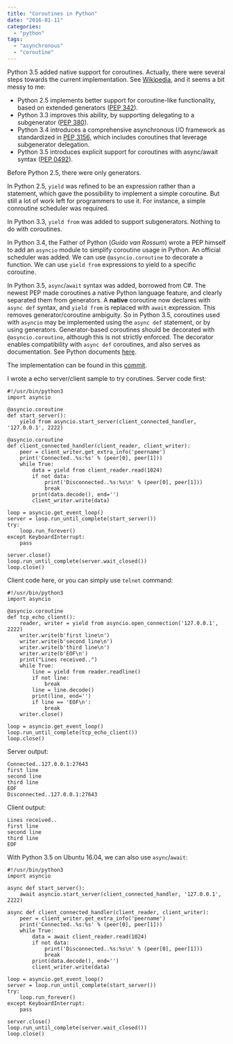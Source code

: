 ```yaml
---
title: "Coroutines in Python"
date: "2016-01-11"
categories: 
  - "python"
tags: 
  - "asynchronous"
  - "coroutine"
---
```


Python 3.5 added native support for coroutines. Actually, there were several steps towards the current implementation. See [Wikipedia](https://en.wikipedia.org/wiki/Coroutine#Implementations_for_Python), and it seems a bit messy to me:

- Python 2.5 implements better support for coroutine-like functionality, based on extended generators ([PEP 342](https://www.python.org/dev/peps/pep-0342/)).
- Python 3.3 improves this ability, by supporting delegating to a subgenerator ([PEP 380](https://www.python.org/dev/peps/pep-0380/)).
- Python 3.4 introduces a comprehensive asynchronous I/O framework as standardized in [PEP 3156](https://www.python.org/dev/peps/pep-3156/), which includes coroutines that leverage subgenerator delegation.
- Python 3.5 introduces explicit support for coroutines with async/await syntax ([PEP 0492](https://www.python.org/dev/peps/pep-0492/)).

Before Python 2.5, there were only generators.

In Python 2.5, `yield` was refined to be an expression rather than a statement, which gave the possibility to implement a simple coroutine. But still a lot of work left for programmers to use it. For instance, a simple conroutine scheduler was required.

In Python 3.3, `yield from` was added to support subgenerators. Nothing to do with coroutines.

In Python 3.4, the Father of Python (_Guido van Rossum_) wrote a PEP himself to add an `asyncio` module to simplify coroutine usage in Python. An official scheduler was added. We can use `@asyncio.coroutine` to decorate a function. We can use `yield from` expressions to yield to a specific coroutine.

In Python 3.5, `async`/`await` syntax was added, borrowed from C#. The newest PEP made coroutines a native Python language feature, and clearly separated them from generators. A **native** coroutine now declares with `async def` syntax, and `yield from` is replaced with `await` expression. This removes generator/coroutine ambiguity. So in Python 3.5, coroutines used with `asyncio` may be implemented using the `async def` statement, or by using generators. Generator-based coroutines should be decorated with `@asyncio.coroutine`, although this is not strictly enforced. The decorator enables compatibility with `async def` coroutines, and also serves as documentation. See Python documents [here](https://docs.python.org/3.5/library/asyncio-task.html).

The implementation can be found in this [commit](https://hg.python.org/cpython/rev/eeeb666a5365).

I wrote a echo server/client sample to try corutines. Server code first:

```
#!/usr/bin/python3
import asyncio

@asyncio.coroutine
def start_server():
    yield from asyncio.start_server(client_connected_handler, '127.0.0.1', 2222)

@asyncio.coroutine
def client_connected_handler(client_reader, client_writer):
    peer = client_writer.get_extra_info('peername')
    print('Connected..%s:%s' % (peer[0], peer[1]))
    while True:
        data = yield from client_reader.read(1024)
        if not data:
            print('Disconnected..%s:%s\n' % (peer[0], peer[1]))
            break
        print(data.decode(), end='')
        client_writer.write(data)

loop = asyncio.get_event_loop()
server = loop.run_until_complete(start_server())
try:
    loop.run_forever()
except KeyboardInterrupt:
    pass

server.close()
loop.run_until_complete(server.wait_closed())
loop.close()
```

Client code here, or you can simply use `telnet` command:

```
#!/usr/bin/python3
import asyncio

@asyncio.coroutine
def tcp_echo_client():
    reader, writer = yield from asyncio.open_connection('127.0.0.1', 2222)
    writer.write(b'first line\n')
    writer.write(b'second line\n')
    writer.write(b'third line\n')
    writer.write(b'EOF\n')
    print("Lines received..")
    while True:
        line = yield from reader.readline()
        if not line:
            break
        line = line.decode()
        print(line, end='')
        if line == 'EOF\n':
            break
    writer.close()

loop = asyncio.get_event_loop()
loop.run_until_complete(tcp_echo_client())
loop.close()
```

Server output:

```
Connected..127.0.0.1:27643
first line
second line
third line
EOF
Disconnected..127.0.0.1:27643
```

Client output:

```
Lines received..
first line
second line
third line
EOF
```

With Python 3.5 on Ubuntu 16.04, we can also use `async`/`await`:

```
#!/usr/bin/python3
import asyncio

async def start_server():
    await asyncio.start_server(client_connected_handler, '127.0.0.1', 2222)

async def client_connected_handler(client_reader, client_writer):
    peer = client_writer.get_extra_info('peername')
    print('Connected..%s:%s' % (peer[0], peer[1]))
    while True:
        data = await client_reader.read(1024)
        if not data:
            print('Disconnected..%s:%s\n' % (peer[0], peer[1]))
            break
        print(data.decode(), end='')
        client_writer.write(data)

loop = asyncio.get_event_loop()
server = loop.run_until_complete(start_server())
try:
    loop.run_forever()
except KeyboardInterrupt:
    pass

server.close()
loop.run_until_complete(server.wait_closed())
loop.close()
```
